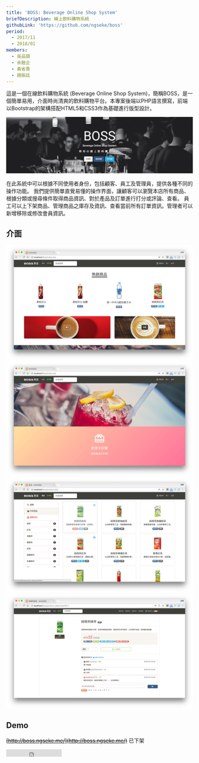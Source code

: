 ```yaml
---
title: 'BOSS: Beverage Online Shop System'
briefDescription: 線上飲料購物系統
githubLink: 'https://github.com/ngseke/boss'
period:
  - 2017/11
  - 2018/01
members:
  - 吳品頤
  - 余鎧企
  - 黃省喬
  - 趙振廷
---
```


這是一個在線飲料購物系統 (Beverage Online Shop System)，簡稱BOSS，是一個簡單易用，介面時尚清爽的飲料購物平台。本專案後端以PHP語言撰寫，前端以Bootstrap的架構搭配HTML5和CSS3作為基礎進行版型設計。

![](../../assets/img/article/boss/boss1.png)

在此系統中可以根據不同使用者身份，包括顧客、員工及管理員，提供各種不同的操作功能。
我們提供簡單直覺易懂的操作界面，讓顧客可以瀏覽本店所有商品、根據分類或搜尋條件取得商品資訊、對於產品及訂單進行打分或評論、查看。
員工可以上下架商品、管理商品之庫存及資訊、查看當前所有訂單資訊。管理者可以新增移除或修改會員資訊。

## 介面
![隨機展示熱銷商品](../../assets/img/article/boss/boss2.png)
![顯示當前優惠活動](../../assets/img/article/boss/boss3.png)
![商品列表](../../assets/img/article/boss/boss4.png)
![商品詳情頁面](../../assets/img/article/boss/boss5.png)

## Demo

~~[http://boss.ngseke.me/](http://boss.ngseke.me/)~~ 已下架

<iframe src="https://ghbtns.com/github-btn.html?user=ngseke&repo=boss&type=star&count=false" frameborder="0" scrolling="0" width="150" height="20"></iframe>
